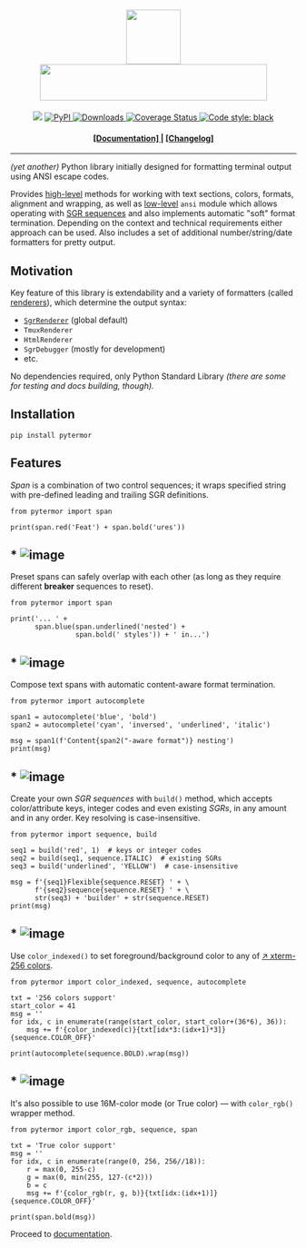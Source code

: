 <h1 align="center">
   <img src="https://user-images.githubusercontent.com/50381946/167745623-66bcb825-f787-4f8a-a317-18775d3f104a.png" width="96" height="96"><br>
   <img src="https://user-images.githubusercontent.com/50381946/219900171-660d4309-c290-424d-95f8-8d0e5958511d.png" width="400" height="64">
</h1>

<div align="center">
  <img src="https://img.shields.io/badge/python-3.8-3776AB?logo=python&logoColor=white&labelColor=333333">
  <a href="https://pypi.org/project/pytermor/">
    <img alt="PyPI" src="https://img.shields.io/pypi/v/pytermor">
  </a>
  <a href="https://pepy.tech/project/pytermor/">
    <img alt="Downloads" src="https://pepy.tech/badge/pytermor">
  </a>
  <a href='https://coveralls.io/github/delameter/pytermor?branch=dev'>
    <img src='https://coveralls.io/repos/github/delameter/pytermor/badge.svg?branch=dev' alt='Coverage Status' />
  </a>
  <a href="https://github.com/psf/black">
    <img alt="Code style: black" src="https://img.shields.io/badge/code%20style-black-000000.svg">
  </a>
</div>

<h4 align="center">
    <a href="https://pytermor.dlup.link">
      [Documentation]
    </a>
    |
    <a href="CHANGES.rst">
      [Changelog]
    </a>
</h4>
<hr>

_(yet another)_ Python library initially designed for formatting terminal output using ANSI escape codes.

Provides [high-level](guide.high-level) methods for working with text sections, colors, formats, alignment and wrapping, as well as [low-level](guide.low-level) `ansi` module which allows operating with [SGR sequences](SequenceSGR) and also implements automatic "soft" format termination. Depending on the context and technical requirements either approach can be used. Also includes a set of additional number/string/date formatters for pretty output.


## Motivation

Key feature of this library is extendability and a variety of formatters (called [renderers](guide.renderers)), which determine the output syntax:

- [`SgrRenderer`](SgrRenderer) (global default)
- `TmuxRenderer`
- `HtmlRenderer`
- `SgrDebugger` (mostly for development)
- etc.

No dependencies required, only Python Standard Library _(there are some for testing and docs building, though)._


## Installation

    pip install pytermor


## Features

_Span_ is a combination of two control sequences; it wraps specified string with pre-defined leading and trailing SGR definitions.

```python3
from pytermor import span

print(span.red('Feat') + span.bold('ures'))
```


## * ![image](https://user-images.githubusercontent.com/50381946/161387692-4374edcb-c1fe-438f-96f1-dae3c5ad4088.png)

Preset spans can safely overlap with each other (as long as they require different **breaker** sequences to reset).

```python3
from pytermor import span

print('... ' +
      span.blue(span.underlined('nested') +
                span.bold(' styles')) + ' in...')
```

## * ![image](https://user-images.githubusercontent.com/50381946/161387711-23746520-419b-4917-9401-257854ff2d8a.png)

Compose text spans with automatic content-aware format termination.

```python3
from pytermor import autocomplete

span1 = autocomplete('blue', 'bold')
span2 = autocomplete('cyan', 'inversed', 'underlined', 'italic')

msg = span1(f'Content{span2("-aware format")} nesting')
print(msg)
```

## * ![image](https://user-images.githubusercontent.com/50381946/161387734-677d5b10-15c1-4926-933f-b1144b0ce5cb.png)

Create your own _SGR_ _sequences_ with `build()` method, which accepts color/attribute keys, integer codes and even existing _SGRs_, in any amount and in any order. Key resolving is case-insensitive.

```python3
from pytermor import sequence, build

seq1 = build('red', 1)  # keys or integer codes
seq2 = build(seq1, sequence.ITALIC)  # existing SGRs
seq3 = build('underlined', 'YELLOW')  # case-insensitive

msg = f'{seq1}Flexible{sequence.RESET} ' + \
      f'{seq2}sequence{sequence.RESET} ' + \
      str(seq3) + 'builder' + str(sequence.RESET)
print(msg)
```

## * ![image](https://user-images.githubusercontent.com/50381946/161387746-0a94e3d2-8295-478c-828c-333e99e5d50a.png)

Use `color_indexed()` to set foreground/background color to any of [↗ xterm-256 colors](https://www.ditig.com/256-colors-cheat-sheet).

```python3
from pytermor import color_indexed, sequence, autocomplete

txt = '256 colors support'
start_color = 41
msg = ''
for idx, c in enumerate(range(start_color, start_color+(36*6), 36)):
    msg += f'{color_indexed(c)}{txt[idx*3:(idx+1)*3]}{sequence.COLOR_OFF}'

print(autocomplete(sequence.BOLD).wrap(msg))
```

## * ![image](https://user-images.githubusercontent.com/50381946/161411577-743b9a81-eac3-47c0-9b59-82b289cc0f45.png)

It's also possible to use 16M-color mode (or True color) &mdash; with `color_rgb()` wrapper method.

```python3
from pytermor import color_rgb, sequence, span

txt = 'True color support'
msg = ''
for idx, c in enumerate(range(0, 256, 256//18)):
    r = max(0, 255-c)
    g = max(0, min(255, 127-(c*2)))
    b = c
    msg += f'{color_rgb(r, g, b)}{txt[idx:(idx+1)]}{sequence.COLOR_OFF}'

print(span.bold(msg))
```

Proceed to [documentation](wip).
